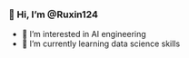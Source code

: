 ### 👋 Hi, I’m @Ruxin124

- 👀 I’m interested in AI engineering
- 🌱 I’m currently learning data science skills

<!---
Ruxin124/Ruxin124 is a ✨ special ✨ repository because its `README.md` (this file) appears on your GitHub profile.
You can click the Preview link to take a look at your changes.
--->